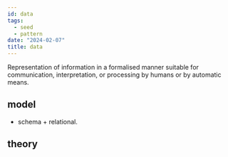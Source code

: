 ```yaml
---
id: data
tags:
  - seed
  - pattern
date: "2024-02-07"
title: data
---
```


Representation of information in a formalised manner suitable for communication, interpretation, or processing by humans or by automatic means.
## model
- schema + relational.
## theory
